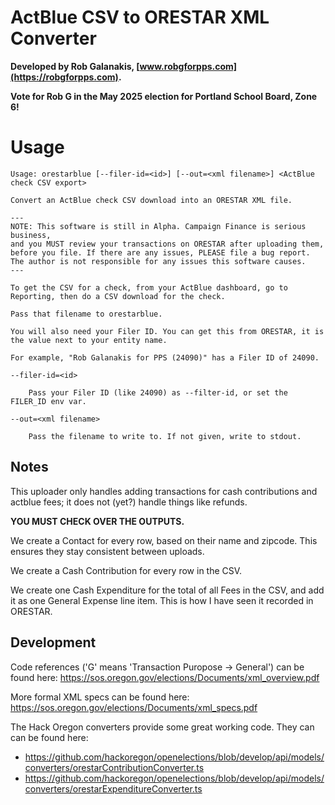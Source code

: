 ActBlue CSV to ORESTAR XML Converter
===

**Developed by Rob Galanakis, [www.robgforpps.com](https://robgforpps.com).**

**Vote for Rob G in the May 2025 election for Portland School Board, Zone 6!**

# Usage

```
Usage: orestarblue [--filer-id=<id>] [--out=<xml filename>] <ActBlue check CSV export>

Convert an ActBlue check CSV download into an ORESTAR XML file.

---
NOTE: This software is still in Alpha. Campaign Finance is serious business,
and you MUST review your transactions on ORESTAR after uploading them,
before you file. If there are any issues, PLEASE file a bug report.
The author is not responsible for any issues this software causes.
---

To get the CSV for a check, from your ActBlue dashboard, go to Reporting, then do a CSV download for the check.

Pass that filename to orestarblue.

You will also need your Filer ID. You can get this from ORESTAR, it is the value next to your entity name.

For example, "Rob Galanakis for PPS (24090)" has a Filer ID of 24090.

--filer-id=<id>

	Pass your Filer ID (like 24090) as --filter-id, or set the FILER_ID env var.

--out=<xml filename>

	Pass the filename to write to. If not given, write to stdout.
```

## Notes

This uploader only handles adding transactions for cash contributions and actblue fees;
it does not (yet?) handle things like refunds.

**YOU MUST CHECK OVER THE OUTPUTS.**

We create a Contact for every row, based on their name and zipcode.
This ensures they stay consistent between uploads.

We create a Cash Contribution for every row in the CSV.

We create one Cash Expenditure for the total of all Fees in the CSV,
and add it as one General Expense line item. This is how I have seen it recorded in ORESTAR.

## Development

Code references ('G' means 'Transaction Puropose -> General') can be found here:
https://sos.oregon.gov/elections/Documents/xml_overview.pdf

More formal XML specs can be found here:
https://sos.oregon.gov/elections/Documents/xml_specs.pdf

The Hack Oregon converters provide some great working code. They can can be found here:
- https://github.com/hackoregon/openelections/blob/develop/api/models/converters/orestarContributionConverter.ts
- https://github.com/hackoregon/openelections/blob/develop/api/models/converters/orestarExpenditureConverter.ts
